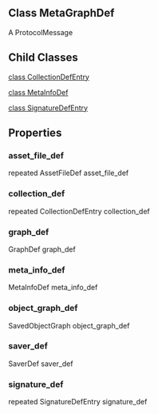 ## Class MetaGraphDef

A ProtocolMessage
## Child Classes
[class CollectionDefEntry](https://www.tensorflow.org/api_docs/python/tf/compat/v1/MetaGraphDef/CollectionDefEntry)

[class MetaInfoDef](https://www.tensorflow.org/api_docs/python/tf/compat/v1/MetaGraphDef/MetaInfoDef)

[class SignatureDefEntry](https://www.tensorflow.org/api_docs/python/tf/compat/v1/MetaGraphDef/SignatureDefEntry)

## Properties
### asset_file_def

repeated AssetFileDef asset_file_def
### collection_def

repeated CollectionDefEntry collection_def
### graph_def

GraphDef graph_def
### meta_info_def

MetaInfoDef meta_info_def
### object_graph_def

SavedObjectGraph object_graph_def
### saver_def

SaverDef saver_def
### signature_def

repeated SignatureDefEntry signature_def
